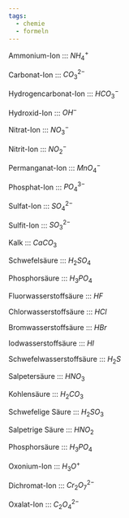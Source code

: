 ```yaml
---
tags:
  - chemie
  - formeln
---
```

Ammonium-Ion ::: $NH_4^+$
<!--SR:!2024-10-17,17,311!2024-10-12,13,290-->

<!--SR:!2025-05-21,249,338-->

Carbonat-Ion ::: $CO_3^{2-}$
<!--SR:!2024-10-18,18,311!2024-10-16,17,300-->

<!--SR:!2025-02-21,166,326-->

Hydrogencarbonat-Ion ::: $HCO_3^-$
<!--SR:!2024-10-16,16,311!2024-10-13,14,290-->

<!--SR:!2024-11-12,90,280-->
Hydroxid-Ion ::: $OH^-$
<!--SR:!2024-10-14,14,311!2024-10-17,18,300-->

<!--SR:!2025-01-10,126,306-->

Nitrat-Ion ::: $NO_3^-$
<!--SR:!2024-10-15,15,311!2024-10-08,10,280-->

<!--SR:!2025-02-15,162,314-->

Nitrit-Ion ::: $NO_2^-$
<!--SR:!2024-10-17,18,300!2024-10-17,14,291-->

<!--SR:!2025-01-25,141,303-->

Permanganat-Ion ::: $MnO_4^-$
<!--SR:!2024-10-16,17,300!2024-10-15,15,311-->

<!--SR:!2025-03-06,179,314-->

Phosphat-Ion ::: $PO_4^{3-}$
<!--SR:!2024-10-15,16,300!2024-10-18,18,319-->

<!--SR:!2025-04-05,207,320-->

Sulfat-Ion ::: $SO_4^{2-}$
<!--SR:!2024-10-16,17,300!2024-10-14,14,311-->

<!--SR:!2025-01-07,123,283-->

Sulfit-Ion ::: $SO_3^{2-}$
<!--SR:!2024-10-14,15,290!2024-10-16,16,311-->

<!--SR:!2025-03-26,199,320-->

Kalk ::: $CaCO_3$
<!--SR:!2024-10-15,15,309!2024-10-16,17,300-->

<!--SR:!2024-10-01,8,240-->

Schwefelsäure ::: $H_2SO_4$
<!--SR:!2024-10-11,7,291!2024-10-09,6,270-->

<!--SR:!2024-11-07,88,274-->

Phosphorsäure ::: $H_3PO_4$
<!--SR:!2000-01-01,1,250!2024-10-08,4,318-->
<!--SR:!2000-01-01,1,250!2024-10-07,4,316-->
<!--SR:!2000-01-01,1,250!2024-10-04,4,313-->
<!--SR:!2024-10-04,4,313!2024-10-03,4,302-->
<!--SR:!2024-10-03,4,302!2024-10-02,4,301-->
<!--SR:!2000-01-01,1,250!2024-10-01,4,300-->
<!--SR:!2024-10-01,4,300!2024-09-30,4,291-->
<!--SR:!2000-01-01,1,250!2024-09-29,4,270-->

<!--SR:!2025-01-21,137,286-->

Fluorwasserstoffsäure ::: $HF$
<!--SR:!2024-10-13,14,300!2024-10-16,16,311-->

<!--SR:!2024-10-03,24,280-->


Chlorwasserstoffsäure ::: $HCl$
<!--SR:!2024-10-14,14,311!2024-10-15,16,300-->

<!--SR:!2025-01-11,127,303-->

Bromwasserstoffsäure ::: $HBr$
<!--SR:!2024-10-15,16,300!2024-10-15,15,311-->

<!--SR:!2025-03-03,178,320-->

Iodwasserstoffsäure ::: $HI$
<!--SR:!2024-10-15,15,311!2024-10-12,13,290-->

<!--SR:!2025-02-10,157,319-->

Schwefelwasserstoffsäure ::: $H_2S$
<!--SR:!2024-10-17,17,319!2024-10-11,12,280-->

<!--SR:!2024-09-27,19,286-->

Salpetersäure ::: $HNO_3$
<!--SR:!2024-10-14,15,300!2024-10-16,16,311-->

<!--SR:!2024-12-02,108,299-->

Kohlensäure ::: $H_2CO_3$
<!--SR:!2024-10-17,18,300!2024-10-17,17,311-->

<!--SR:!2025-02-25,170,320-->

Schwefelige Säure ::: $H_2SO_3$
<!--SR:!2024-10-16,13,271!2024-10-14,15,300-->

<!--SR:!2024-11-18,73,274-->

Salpetrige Säure ::: $HNO_2$
<!--SR:!2024-10-12,9,280!2024-10-18,18,311-->

<!--SR:!2024-12-26,111,286-->

Phosphorsäure ::: $H_3PO_4$

<!--SR:!2024-11-02,86,283-->

Oxonium-Ion ::: $H_3O^+$
<!--SR:!2024-10-17,17,311!2024-10-14,15,290-->

<!--SR:!2025-04-12,211,326-->

Dichromat-Ion ::: $Cr_2O_7^{2-}$
<!--SR:!2024-10-17,18,300!2024-10-18,18,319-->

<!--SR:!2024-10-08,21,243-->

Oxalat-Ion ::: $C_2O_4^{2-}$
<!--SR:!2024-10-09,10,280!2024-10-19,16,320-->

<!--SR:!2024-10-09,25,286-->

